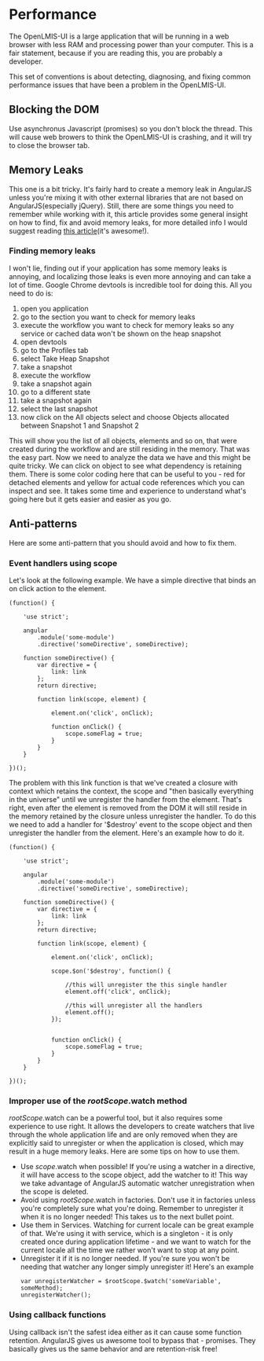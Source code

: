 # Performance
The OpenLMIS-UI is a large application that will be running in a web browser
with less RAM and processing power than your computer. This is a fair
statement, because if you are reading this, you are probably a developer.

This set of conventions is about detecting, diagnosing, and fixing common
performance issues that have been a problem in the OpenLMIS-UI.

## Blocking the DOM
Use asynchronus Javascript (promises) so you don't block the thread. This will
cause web browers to think the OpenLMIS-UI is crashing, and it will try to close
the browser tab.

## Memory Leaks
This one is a bit tricky. It's fairly hard to create a memory leak in
AngularJS unless you're mixing
it with other external libraries that are not based on AngularJS(especially jQuery). Still, there
are some things you need to remember while working with it, this article provides some general
insight on how to find, fix and avoid memory leaks, for more detailed info I would suggest reading
[this article](http://www.dwmkerr.com/fixing-memory-leaks-in-angularjs-applications/)(it's awesome!).

### Finding memory leaks
I won't lie, finding out if your application has some memory leaks is annoying, and localizing those
leaks is even more annoying and can take a lot of time. Google Chrome devtools is incredible tool
for doing this. All you need to do is:

1. open you application
2. go to the section you want to check for memory leaks
3. execute the workflow you want to check for memory leaks so any service or cached data won't be
  shown on the heap snapshot
4. open devtools
5. go to the Profiles tab
6. select Take Heap Snapshot
7. take a snapshot
8. execute the workflow
9. take a snapshot again
10. go to a different state
11. take a snapshot again
12. select the last snapshot
13. now click on the All objects select and choose Objects allocated between Snapshot 1 and Snapshot
	2

This will show you the list of all objects, elements and so on, that were created during the workflow
and are still residing in the memory. That was the easy part. Now we need to analyze the data we
have and this might be quite tricky. We can click on object to see what dependency is retaining them.
There is some color coding here that can be useful to you - red for detached elements and yellow for
actual code references which you can inspect and see. It takes some time and experience to
understand what's going here but it gets easier and easier as you go.

## Anti-patterns
Here are some anti-pattern that you should avoid and how to fix them.

### Event handlers using scope
Let's look at the following example. We have a simple directive that binds an on click action to the
element.
```
(function() {

	'use strict';

	angular
		.module('some-module')
		.directive('someDirective', someDirective);

	function someDirective() {
		var directive = {
			link: link
		};
		return directive;

        function link(scope, element) {

			element.on('click', onClick);

			function onClick() {
				scope.someFlag = true;
			}
        }
	}

})();
```
The problem with this link function is that we've created a closure with context which retains the
context, the scope and "then basically everything in the universe" until we unregister the handler
from the element. That's right, even after the element is removed from the DOM it will still reside
in the memory retained by the closure unless unregister the handler. To do this we need to add a
handler for '$destroy' event to the scope object and then unregister the handler from the element.
Here's an example how to do it.

```
(function() {

	'use strict';

	angular
		.module('some-module')
		.directive('someDirective', someDirective);

	function someDirective() {
		var directive = {
			link: link
		};
		return directive;

        function link(scope, element) {

			element.on('click', onClick);

			scope.$on('$destroy', function() {

				//this will unregister the this single handler
				element.off('click', onClick);

				//this will unregister all the handlers
				element.off();
			});


			function onClick() {
				scope.someFlag = true;
			}
        }
	}

})();
```

### Improper use of the $rootScope.$watch method
$rootScope.$watch can be a powerful tool, but it also requires some experience to use right. It
allows the developers to create watchers that live through the whole application life and are only
removed when they are explicitly said to unregister or when the application is closed, which may
result in a huge memory leaks. Here are some tips on how to use them.
* Use $scope.$watch when possible!
	If you're using a watcher in a directive, it will have access to the scope object, add the
	watcher to it! This way we take advantage of AngularJS automatic watcher unregistration when the
	scope is deleted.
* Avoid using $rootScope.$watch in factories.
	Don't use it in factories unless you're completely sure what you're doing. Remember to
	unregister it when it is no longer needed! This takes us to the next bullet point.
* Use them in Services.
	Watching for current locale can be great example of that. We're using it with service, which is
	a singleton - it is only created once during application lifetime - and we want to watch for the
	current locale all the time we rather won't want to stop at any point.
* Unregister it if it is no longer needed.
	If you're sure you won't be needing that watcher any longer simply unregister it! Here's an
	example
	```
	var unregisterWatcher = $rootScope.$watch('someVariable', someMethod);
	unregisterWatcher();
	```

### Using callback functions
Using callback isn't the safest idea either as it can cause some function retention. AngularJS gives
us awesome tool to bypass that - promises. They basically gives us the same behavior and are
retention-risk free!